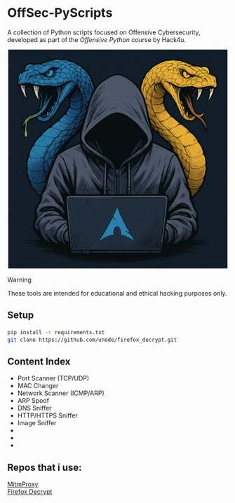 # OffSec-PyScripts
A collection of Python scripts focused on Offensive Cybersecurity, developed as part of the *Offensive Python* course by Hack4u.<br>

<p align="center">
    <img src="websites/test_website/img/image.png" alt="alt text" width="500" height="500"/>
</p>

> [!WARNING]  
> These tools are intended for educational and ethical hacking purposes only.

## Setup

```sh
pip install -r requirements.txt
git clone https://github.com/unode/firefox_decrypt.git
```

## Content Index
- Port Scanner (TCP/UDP)
- MAC Changer
- Network Scanner (ICMP/ARP)
- ARP Spoof 
- DNS Sniffer
- HTTP/HTTPS Sniffer
- Image Sniffer
- 
- 
- 

## Repos that i use:
[MitmProxy](https://github.com/mitmproxy/mitmproxy)<br>
[Firefox Decrypt](https://github.com/unode/firefox_decrypt)<br>
